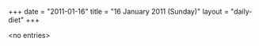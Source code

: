 +++
date = "2011-01-16"
title = "16 January 2011 (Sunday)"
layout = "daily-diet"
+++


\<no entries\>
